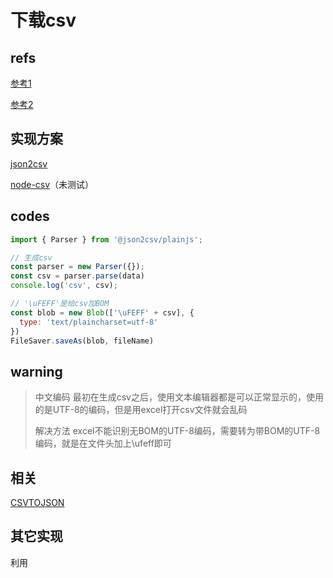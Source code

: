 # 下载csv

## refs

[参考1](https://www.cnblogs.com/liangping/p/12041015.html)

[参考2](https://www.jianshu.com/p/cc36ee9ab95e)

## 实现方案

[json2csv](https://github.com/juanjoDiaz/json2csv)

[node-csv](https://github.com/adaltas/node-csv)（未测试）

## codes

```js
import { Parser } from '@json2csv/plainjs';

// 生成csv
const parser = new Parser({});
const csv = parser.parse(data)
console.log('csv', csv);

// '\uFEFF'是给csv加BOM
const blob = new Blob(['\uFEFF' + csv], {
  type: 'text/plaincharset=utf-8'
})
FileSaver.saveAs(blob, fileName)
```

## warning

> 中文编码
> 最初在生成csv之后，使用文本编辑器都是可以正常显示的，使用的是UTF-8的编码，但是用excel打开csv文件就会乱码
>
> 解决方法
> excel不能识别无BOM的UTF-8编码，需要转为带BOM的UTF-8编码，就是在文件头加上\ufeff即可

## 相关

[CSVTOJSON](https://www.npmjs.com/package/csvtojson)

## 其它实现

利用
